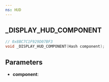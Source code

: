 ```yaml
---
ns: HUD
---
```

## _DISPLAY_HUD_COMPONENT

```c
// 0x8BC7C1F929D07BF3
void _DISPLAY_HUD_COMPONENT(Hash component);
```

## Parameters
* **component**:
